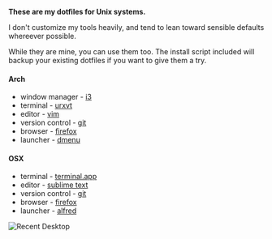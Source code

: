 **These are my dotfiles for Unix systems.**

I don't customize my tools heavily, and tend to lean toward sensible defaults whereever possible.

While they are mine, you can use them too. The install script included will backup your existing dotfiles if you want to give them a try.

#### Arch

- window manager - [i3](http://i3wm.org/)
- terminal - [urxvt](http://software.schmorp.de/pkg/rxvt-unicode.html)
- editor - [vim](http://www.vim.org/)
- version control - [git](http://git-scm.com/)
- browser - [firefox](http://www.mozilla.org/en-US/firefox/new/)
- launcher - [dmenu](http://tools.suckless.org/dmenu/)

#### OSX

- terminal - [terminal.app](http://www.apple.com/osx/apps/all.html#terminal)
- editor - [sublime text](http://www.sublimetext.com/)
- version control - [git](http://git-scm.com/)
- browser - [firefox](http://www.mozilla.org/en-US/firefox/new/)
- launcher - [alfred](http://www.alfredapp.com/)


![Recent Desktop](http://i.imgur.com/pnK6OWJ.jpg)
